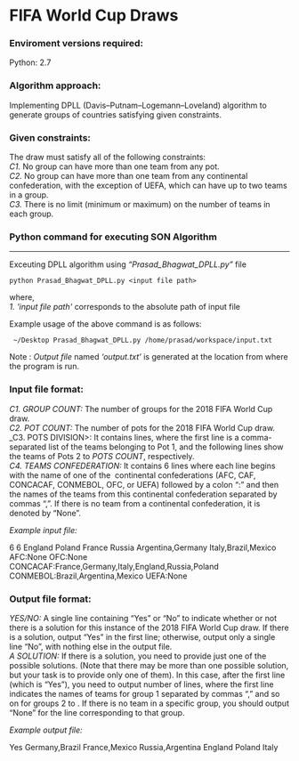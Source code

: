 FIFA World Cup Draws
==========================================================

### Enviroment versions required:
Python: 2.7  

### Algorithm approach:
Implementing DPLL (Davis–Putnam–Logemann–Loveland) algorithm to generate groups of countries satisfying given constraints. 

### Given constraints:
The draw must satisfy all of the following constraints:  
_C1._ No group can have more than one team from any pot.  
_C2._ No group can have more than one team from any continental confederation, with the exception of UEFA, which can have up to two teams in a group.  
_C3._ There is no limit (minimum or maximum) on the number of teams in each group.  

### Python command for executing SON Algorithm

* * *

Exceuting DPLL algorithm using _“Prasad\_Bhagwat\_DPLL.py”_ file

    python Prasad_Bhagwat_DPLL.py <input file path>
    

where,  
_1. 'input file path'_ corresponds to the absolute path of input file  

Example usage of the above command is as follows:

     ~/Desktop Prasad_Bhagwat_DPLL.py /home/prasad/workspace/input.txt
    

Note : _Output file_ named _‘output.txt’_ is generated at the location from where the program is run.

### Input file format:
_C1. GROUP COUNT:_ The number of groups for the 2018 FIFA World Cup draw.  
_C2. POT COUNT:_ ​The number of pots for the 2018 FIFA World Cup draw.  
_C3. POTS DIVISION>: ​It contains <POTS COUNT> lines, where the first line is a comma-separated list of the teams belonging to Pot 1, and the following lines show the teams of Pots 2 to _POTS COUNT_, respectively.  
_C4. TEAMS CONFEDERATION:_ It contains 6 lines where each line begins with the name of one of the ​ continental confederations (AFC, CAF, CONCACAF, CONMEBOL, OFC, or UEFA) followed by a colon “:” and then the names of the teams from this continental confederation separated by commas “,”. If there is no team from a continental confederation, it is denoted by “None”.  

_Example input file:_

6
6
England
Poland
France
Russia
Argentina,Germany
Italy,Brazil,Mexico
AFC:None
OFC:None
CONCACAF:France,Germany,Italy,England,Russia,Poland
CONMEBOL:Brazil,Argentina,Mexico
UEFA:None

### Output file format:
_YES/NO​:_ A single line containing “Yes” or “No” to indicate whether or not there is a solution for this instance of the 2018 FIFA World Cup draw. If there is a solution, output “Yes” in the first line; otherwise, output only a single line “No”, with nothing else in the output file.  
_A SOLUTION:_​ If there is a solution, you need to provide just one of the possible solutions. (Note that there may be more than one possible solution, but your task is to provide only one of them). In this case, after the first line (which is “Yes”), you need to output <GROUP COUNT> number of lines, where the first line indicates the names of teams for group 1 separated by commas “,” and so on for groups 2 to <GROUP COUNT>. If there is no team in a specific group, you should output “None” for the line corresponding to that group.  

_Example output file:_

Yes
Germany,Brazil
France,Mexico
Russia,Argentina
England
Poland
Italy

